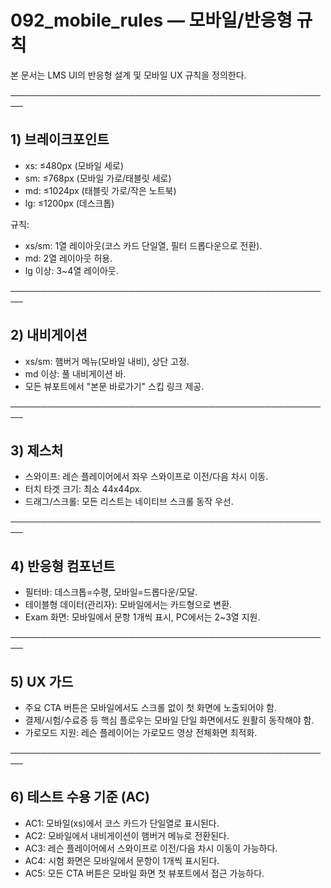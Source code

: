 # 092_mobile_rules — 모바일/반응형 규칙

본 문서는 LMS UI의 반응형 설계 및 모바일 UX 규칙을 정의한다.

────────────────────────────────────────────────────
## 1) 브레이크포인트
- xs: ≤480px (모바일 세로)
- sm: ≤768px (모바일 가로/태블릿 세로)
- md: ≤1024px (태블릿 가로/작은 노트북)
- lg: ≤1200px (데스크톱)

규칙:
- xs/sm: 1열 레이아웃(코스 카드 단일열, 필터 드롭다운으로 전환).
- md: 2열 레이아웃 허용.
- lg 이상: 3~4열 레이아웃.

────────────────────────────────────────────────────
## 2) 내비게이션
- xs/sm: 햄버거 메뉴(모바일 내비), 상단 고정.
- md 이상: 풀 내비게이션 바.
- 모든 뷰포트에서 "본문 바로가기" 스킵 링크 제공.

────────────────────────────────────────────────────
## 3) 제스처
- 스와이프: 레슨 플레이어에서 좌우 스와이프로 이전/다음 차시 이동.
- 터치 타겟 크기: 최소 44x44px.
- 드래그/스크롤: 모든 리스트는 네이티브 스크롤 동작 우선.

────────────────────────────────────────────────────
## 4) 반응형 컴포넌트
- 필터바: 데스크톱=수평, 모바일=드롭다운/모달.
- 테이블형 데이터(관리자): 모바일에서는 카드형으로 변환.
- Exam 화면: 모바일에서 문항 1개씩 표시, PC에서는 2~3열 지원.

────────────────────────────────────────────────────
## 5) UX 가드
- 주요 CTA 버튼은 모바일에서도 스크롤 없이 첫 화면에 노출되어야 함.
- 결제/시험/수료증 등 핵심 플로우는 모바일 단일 화면에서도 원활히 동작해야 함.
- 가로모드 지원: 레슨 플레이어는 가로모드 영상 전체화면 최적화.

────────────────────────────────────────────────────
## 6) 테스트 수용 기준 (AC)
- AC1: 모바일(xs)에서 코스 카드가 단일열로 표시된다.
- AC2: 모바일에서 내비게이션이 햄버거 메뉴로 전환된다.
- AC3: 레슨 플레이어에서 스와이프로 이전/다음 차시 이동이 가능하다.
- AC4: 시험 화면은 모바일에서 문항이 1개씩 표시된다.
- AC5: 모든 CTA 버튼은 모바일 화면 첫 뷰포트에서 접근 가능하다.
